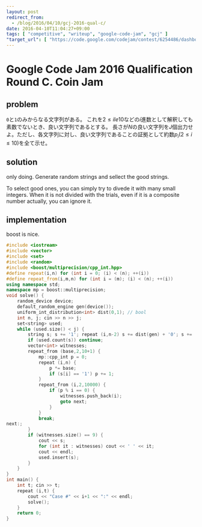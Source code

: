 ```yaml
---
layout: post
redirect_from:
  - /blog/2016/04/10/gcj-2016-qual-c/
date: 2016-04-10T11:04:27+09:00
tags: [ "competitive", "writeup", "google-code-jam", "gcj" ]
"target_url": [ "https://code.google.com/codejam/contest/6254486/dashboard#s=p2" ]
---
```


# Google Code Jam 2016 Qualification Round C. Coin Jam

## problem

`0`と`1`のみからなる文字列がある。
これを$2 \le i le 10$などの$i$進数として解釈しても素数でないとき、良い文字列であるとする。
長さが$N$の良い文字列を$J$個出力せよ。ただし、各文字列に対し、良い文字列であることの証拠として約数$p_i$($2 \le i \le 10$)を全て示せ。

## solution

only doing.
Generate random strings and sellect the good strings.

To select good ones, you can simply try to divede it with many small integers.
When it is not divided with the trials, even if it is a composite number actually, you can ignore it.

## implementation

boost is nice.

``` c++
#include <iostream>
#include <vector>
#include <set>
#include <random>
#include <boost/multiprecision/cpp_int.hpp>
#define repeat(i,n) for (int i = 0; (i) < (n); ++(i))
#define repeat_from(i,m,n) for (int i = (m); (i) < (n); ++(i))
using namespace std;
namespace mp = boost::multiprecision;
void solve() {
    random_device device;
    default_random_engine gen(device());
    uniform_int_distribution<int> dist(0,1); // bool
    int n, j; cin >> n >> j;
    set<string> used;
    while (used.size() < j) {
        string s; s += '1'; repeat (i,n-2) s += dist(gen) + '0'; s += '1';
        if (used.count(s)) continue;
        vector<int> witnesses;
        repeat_from (base,2,10+1) {
            mp::cpp_int p = 0;
            repeat (i,n) {
                p *= base;
                if (s[i] == '1') p += 1;
            }
            repeat_from (i,2,10000) {
                if (p % i == 0) {
                    witnesses.push_back(i);
                    goto next;
                }
            }
            break;
next:;
        }
        if (witnesses.size() == 9) {
            cout << s;
            for (int it : witnesses) cout << ' ' << it;
            cout << endl;
            used.insert(s);
        }
    }
}
int main() {
    int t; cin >> t;
    repeat (i,t) {
        cout << "Case #" << i+1 << ":" << endl;
        solve();
    }
    return 0;
}
```
